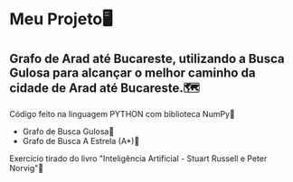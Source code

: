 <h1>Meu Projeto🖥</h1>
<h2>Grafo de Arad até Bucareste, utilizando a Busca Gulosa para alcançar o melhor caminho da cidade de Arad até Bucareste.🗺</h2>
</h2>
<p>Código feito na linguagem PYTHON com biblioteca NumPy🐍</p>

<ul>
  <li>Grafo de Busca Gulosa🍔</li>
  <li>Grafo de Busca A Estrela (A*)🌟</li>
</ul>

<p>Exercício tirado do livro "Inteligência Artificial - Stuart Russell e Peter Norvig"📘</p>
